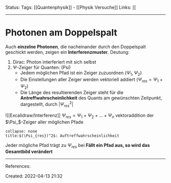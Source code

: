 Status:
Tags: [[Quantenphysik]] - [[Physik Versuche]]
Links: [[
___
# Photonen am Doppelspalt

Auch **einzelne Photonen**, die nacheinander durch den Doppelspalt geschickt werden, zeigen ein **Interferenzmuster**.
Deutung:
1. Dirac: Photon interferiert mit sich selbst
2. $\Psi$-Zeiger für Quanten: (Psi)
	- Jedem möglichen Pfad ist ein Zeiger zuzuordnen
	  ($\Psi_1,\Psi_2$)
	- Die Einstellungen aller Zeiger werden vektoriell addiert
	  ($\Psi_{res}=\Psi_1+\Psi_2$)
	- Die Länge des resultierenden Zeiger steht für die **Antreffwahrscheinlichkeit** des Quants am gewünschten Zeitpunkt, dargestellt, durch $|\Psi_{res}^2|$

![[Excalidraw/Interferenz]]
$\Psi_{res}=\Psi_1+\Psi_2+\dots+\Psi_n$
vektoraddition der $\Psi_$-Zeiger aller möglichen Pfade
```ad-important
collapse: none
title:$(\Psi_{res})^2$: Auftreffwahrscheinlichkeit
```
Jeder mögliche Pfad trägt zu $\Psi_{res}$ bei
**Fällt ein Pfad aus, so wird das Gesamtbild verändert**
___
References:

Created: 2022-04-13 21:32